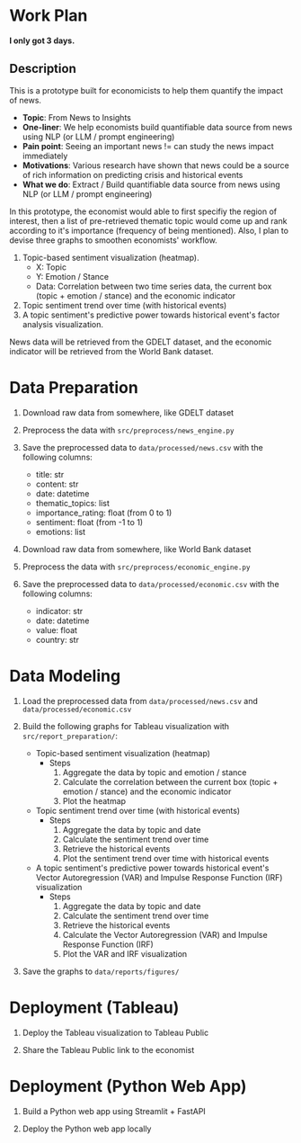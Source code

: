 # Work Plan

**I only got 3 days.**

## Description
This is a prototype built for economicists to help them quantify the impact of news.

- **Topic**: From News to Insights
- **One-liner**: We help economists build quantifiable data source from news using NLP (or LLM / prompt engineering)
- **Pain point**: Seeing an important news != can study the news impact immediately
- **Motivations**: Various research have shown that news could be a source of rich information on predicting crisis and historical events
- **What we do**: Extract / Build quantifiable data source from news using NLP (or LLM / prompt engineering)

In this prototype, the economist would able to first specifiy the region of interest, then a list of pre-retrieved thematic topic would come up and rank according to it's importance (frequency of being mentioned). Also, I plan to devise three graphs to smoothen economists' workflow.

1. Topic-based sentiment visualization (heatmap).
    - X: Topic
    - Y: Emotion / Stance
    - Data: Correlation between two time series data, the current box (topic + emotion / stance) and the economic indicator
2. Topic sentiment trend over time (with historical events)
3. A topic sentiment's predictive power towards historical event's factor analysis visualization.

News data will be retrieved from the GDELT dataset, and the economic indicator will be retrieved from the World Bank dataset.

# Data Preparation

1. Download raw data from somewhere, like GDELT dataset

2. Preprocess the data with `src/preprocess/news_engine.py`

3. Save the preprocessed data to `data/processed/news.csv` with the following columns:
    - title: str
    - content: str
    - date: datetime
    <!-- - source: str -->
    <!-- - Country: str -->
    - thematic_topics: list
    - importance_rating: float (from 0 to 1)
    - sentiment: float (from -1 to 1)
    - emotions: list
    <!-- - Event ID: str -->

4. Download raw data from somewhere, like World Bank dataset

5. Preprocess the data with `src/preprocess/economic_engine.py`

6. Save the preprocessed data to `data/processed/economic.csv` with the following columns:
    - indicator: str
    - date: datetime
    - value: float
    - country: str

# Data Modeling

1. Load the preprocessed data from `data/processed/news.csv` and `data/processed/economic.csv`

2. Build the following graphs for Tableau visualization with `src/report_preparation/`:
    - Topic-based sentiment visualization (heatmap)
        - Steps
            1. Aggregate the data by topic and emotion / stance
            2. Calculate the correlation between the current box (topic + emotion / stance) and the economic indicator
            3. Plot the heatmap
    - Topic sentiment trend over time (with historical events)
        - Steps
            1. Aggregate the data by topic and date
            2. Calculate the sentiment trend over time
            3. Retrieve the historical events
            4. Plot the sentiment trend over time with historical events
    - A topic sentiment's predictive power towards historical event's Vector Autoregression (VAR) and Impulse Response Function (IRF) visualization
        - Steps
            1. Aggregate the data by topic and date
            2. Calculate the sentiment trend over time
            3. Retrieve the historical events
            4. Calculate the Vector Autoregression (VAR) and Impulse Response Function (IRF)
            5. Plot the VAR and IRF visualization

3. Save the graphs to `data/reports/figures/`

# Deployment (Tableau)

1. Deploy the Tableau visualization to Tableau Public

2. Share the Tableau Public link to the economist

# Deployment (Python Web App)

1. Build a Python web app using Streamlit + FastAPI

2. Deploy the Python web app locally